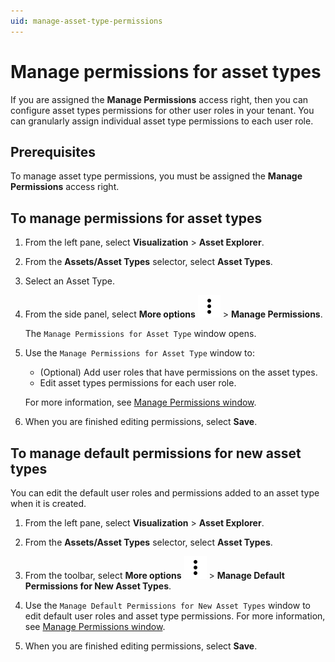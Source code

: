 ```yaml
---
uid: manage-asset-type-permissions
---
```


# Manage permissions for asset types

If you are assigned the **Manage Permissions** access right, then you can configure asset types permissions for other user roles in your tenant. You can granularly assign individual asset type permissions to each user role.

## Prerequisites

To manage asset type permissions, you must be assigned the **Manage Permissions** access right.

## To manage permissions for asset types

1. From the left pane, select **Visualization** > **Asset Explorer**.

1. From the **Assets/Asset Types** selector, select **Asset Types**.

1. Select an Asset Type. 

1. From the side panel, select **More options** ![More options icon](../../../_icons/default/dots-vertical.svg) > **Manage Permissions**.  

    The `Manage Permissions for Asset Type` window opens.

1. Use the `Manage Permissions for Asset Type` window to:

    - (Optional) Add user roles that have permissions on the asset types.
    - Edit asset types permissions for each user role.

    For more information, see [Manage Permissions window](xref:permissions-management#manage-permissions-window).

1. When you are finished editing permissions, select **Save**.

## To manage default permissions for new asset types

You can edit the default user roles and permissions added to an asset type when it is created.

1. From the left pane, select **Visualization** > **Asset Explorer**.

1. From the **Assets/Asset Types** selector, select **Asset Types**.

1. From the toolbar, select **More options** ![More options icon](../../../_icons/default/dots-vertical.svg) > **Manage Default Permissions for New Asset Types**.

1. Use the `Manage Default Permissions for New Asset Types` window to edit default user roles and asset type permissions. For more information, see [Manage Permissions window](xref:permissions-management#manage-permissions-window).

1. When you are finished editing permissions, select **Save**.
